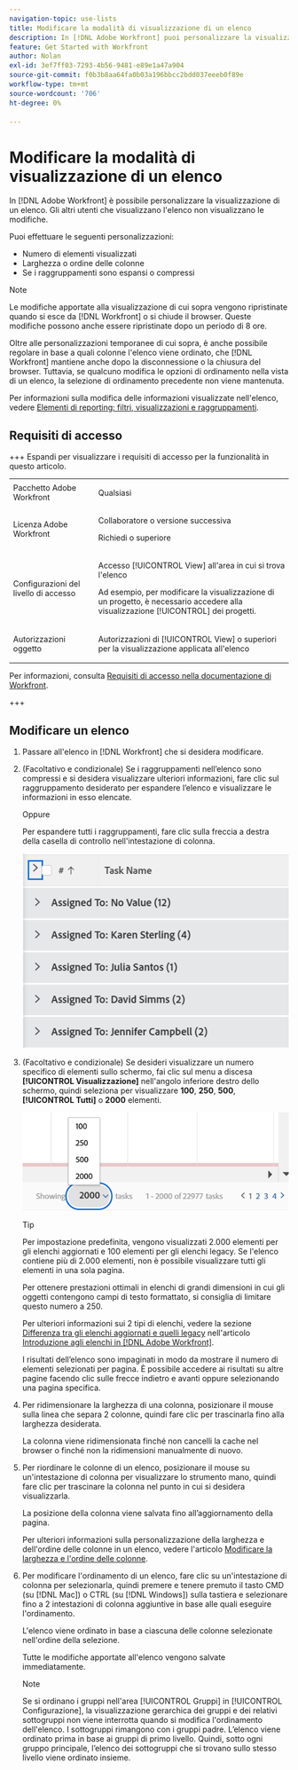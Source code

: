 ```yaml
---
navigation-topic: use-lists
title: Modificare la modalità di visualizzazione di un elenco
description: In [!DNL Adobe Workfront] puoi personalizzare la visualizzazione di un elenco. Gli altri utenti che visualizzano l'elenco non visualizzano le modifiche.
feature: Get Started with Workfront
author: Nolan
exl-id: 3ef7ff03-7293-4b56-9481-e89e1a47a904
source-git-commit: f0b3b8aa64fa0b03a196bbcc2bdd037eeeb0f89e
workflow-type: tm+mt
source-wordcount: '706'
ht-degree: 0%

---
```


# Modificare la modalità di visualizzazione di un elenco

<!--Audited: 11/2024-->

In [!DNL Adobe Workfront] è possibile personalizzare la visualizzazione di un elenco. Gli altri utenti che visualizzano l&#39;elenco non visualizzano le modifiche.

Puoi effettuare le seguenti personalizzazioni:

* Numero di elementi visualizzati
* Larghezza o ordine delle colonne
* Se i raggruppamenti sono espansi o compressi

>[!NOTE]
>
>Le modifiche apportate alla visualizzazione di cui sopra vengono ripristinate quando si esce da [!DNL Workfront] o si chiude il browser. Queste modifiche possono anche essere ripristinate dopo un periodo di 8 ore.

Oltre alle personalizzazioni temporanee di cui sopra, è anche possibile regolare in base a quali colonne l&#39;elenco viene ordinato, che [!DNL Workfront] mantiene anche dopo la disconnessione o la chiusura del browser. Tuttavia, se qualcuno modifica le opzioni di ordinamento nella vista di un elenco, la selezione di ordinamento precedente non viene mantenuta.

Per informazioni sulla modifica delle informazioni visualizzate nell&#39;elenco, vedere [Elementi di reporting: filtri, visualizzazioni e raggruppamenti](../../../reports-and-dashboards/reports/reporting-elements/reporting-elements-filters-views-groupings.md).

## Requisiti di accesso

+++ Espandi per visualizzare i requisiti di accesso per la funzionalità in questo articolo. 

<table style="table-layout:auto"> 
 <col> 
 <col> 
 <tbody> 
  <tr> 
   <td role="rowheader">Pacchetto Adobe Workfront</td> 
   <td> <p>Qualsiasi</p> </td> 
  </tr> 
  <tr> 
   <td role="rowheader">Licenza Adobe Workfront</td> 
   <td> 
   <p>Collaboratore o versione successiva </p>
   <p>Richiedi o superiore</p>
   </td> 
  </tr> 
  <tr> 
   <td role="rowheader">Configurazioni del livello di accesso</td> 
   <td> <p>Accesso [!UICONTROL View] all'area in cui si trova l'elenco</p> <p>Ad esempio, per modificare la visualizzazione di un progetto, è necessario accedere alla visualizzazione [!UICONTROL] dei progetti.</p></td> 
  </tr> 
  <tr> 
   <td role="rowheader">Autorizzazioni oggetto</td> 
   <td> <p>Autorizzazioni di [!UICONTROL View] o superiori per la visualizzazione applicata all'elenco</p>  </td> 
  </tr> 
 </tbody> 
</table>

Per informazioni, consulta [Requisiti di accesso nella documentazione di Workfront](/help/quicksilver/administration-and-setup/add-users/access-levels-and-object-permissions/access-level-requirements-in-documentation.md).

+++

## Modificare un elenco

1. Passare all&#39;elenco in [!DNL Workfront] che si desidera modificare.

   <!--
   <p data-mc-conditions="QuicksilverOrClassic.Draft mode"> 
   <MadCap:conditionalText data-mc-conditions="QuicksilverOrClassic.Draft mode">
   By default, groupings are collapsed.
   </MadCap:conditionalText>
   <br> </p>
   -->

1. (Facoltativo e condizionale) Se i raggruppamenti nell’elenco sono compressi e si desidera visualizzare ulteriori informazioni, fare clic sul raggruppamento desiderato per espandere l’elenco e visualizzare le informazioni in esso elencate.

   Oppure

   Per espandere tutti i raggruppamenti, fare clic sulla freccia a destra della casella di controllo nell&#39;intestazione di colonna.

   ![expand_groupings__1_.png](assets/expand-groupings--1--350x227.png)

1. (Facoltativo e condizionale) Se desideri visualizzare un numero specifico di elementi sullo schermo, fai clic sul menu a discesa **[!UICONTROL Visualizzazione]** nell&#39;angolo inferiore destro dello schermo, quindi seleziona per visualizzare **100**, **250**, **500**, **[!UICONTROL Tutti]** o **2000** elementi.

   ![Numero elenco a pagina](assets/list-number-page-350x119.png)

   >[!TIP]
   >
   >Per impostazione predefinita, vengono visualizzati 2.000 elementi per gli elenchi aggiornati e 100 elementi per gli elenchi legacy. Se l&#39;elenco contiene più di 2.000 elementi, non è possibile visualizzare tutti gli elementi in una sola pagina.
   >
   >
   >Per ottenere prestazioni ottimali in elenchi di grandi dimensioni in cui gli oggetti contengono campi di testo formattato, si consiglia di limitare questo numero a 250.
   >
   >
   >Per ulteriori informazioni sui 2 tipi di elenchi, vedere la sezione [Differenza tra gli elenchi aggiornati e quelli legacy](../../../workfront-basics/navigate-workfront/use-lists/view-items-in-a-list.md#updated) nell&#39;articolo [Introduzione agli elenchi in [!DNL Adobe Workfront]](../../../workfront-basics/navigate-workfront/use-lists/view-items-in-a-list.md).

   I risultati dell’elenco sono impaginati in modo da mostrare il numero di elementi selezionati per pagina. È possibile accedere ai risultati su altre pagine facendo clic sulle frecce indietro e avanti oppure selezionando una pagina specifica.

1. Per ridimensionare la larghezza di una colonna, posizionare il mouse sulla linea che separa 2 colonne, quindi fare clic per trascinarla fino alla larghezza desiderata.

   La colonna viene ridimensionata finché non cancelli la cache nel browser o finché non la ridimensioni manualmente di nuovo.

1. Per riordinare le colonne di un elenco, posizionare il mouse su un&#39;intestazione di colonna per visualizzare lo strumento mano, quindi fare clic per trascinare la colonna nel punto in cui si desidera visualizzarla.

   La posizione della colonna viene salvata fino all’aggiornamento della pagina.

   Per ulteriori informazioni sulla personalizzazione della larghezza e dell&#39;ordine delle colonne in un elenco, vedere l&#39;articolo [Modificare la larghezza e l&#39;ordine delle colonne](../../../reports-and-dashboards/reports/reporting-elements/modify-column-width-order.md).

1. Per modificare l&#39;ordinamento di un elenco, fare clic su un&#39;intestazione di colonna per selezionarla, quindi premere e tenere premuto il tasto CMD (su [!DNL Mac]) o CTRL (su [!DNL Windows]) sulla tastiera e selezionare fino a 2 intestazioni di colonna aggiuntive in base alle quali eseguire l&#39;ordinamento.

   L&#39;elenco viene ordinato in base a ciascuna delle colonne selezionate nell&#39;ordine della selezione.

   Tutte le modifiche apportate all&#39;elenco vengono salvate immediatamente.

   >[!NOTE]
   >
   >Se si ordinano i gruppi nell&#39;area [!UICONTROL Gruppi] in [!UICONTROL Configurazione], la visualizzazione gerarchica dei gruppi e dei relativi sottogruppi non viene interrotta quando si modifica l&#39;ordinamento dell&#39;elenco. I sottogruppi rimangono con i gruppi padre. L’elenco viene ordinato prima in base ai gruppi di primo livello. Quindi, sotto ogni gruppo principale, l’elenco dei sottogruppi che si trovano sullo stesso livello viene ordinato insieme.
